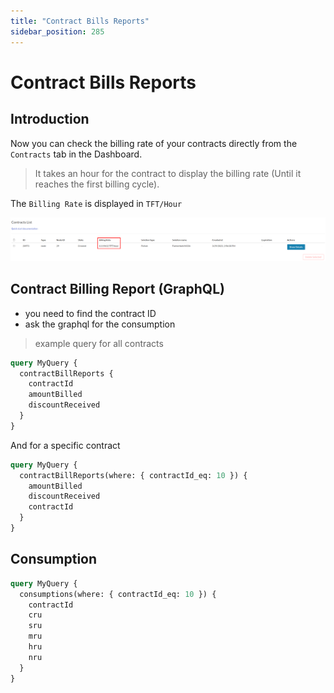 ```yaml
---
title: "Contract Bills Reports"
sidebar_position: 285
---
```


<h1> Contract Bills Reports </h1>



## Introduction

Now you can check the billing rate of your contracts directly from the `Contracts` tab in the Dashboard.

> It takes an hour for the contract to display the billing rate (Until it reaches the first billing cycle).

The `Billing Rate` is displayed in `TFT/Hour`

![](./img/billing_rate.png)

## Contract Billing Report (GraphQL)

- you need to find the contract ID
- ask the graphql for the consumption

> example query for all contracts

```graphql
query MyQuery {
  contractBillReports {
    contractId
    amountBilled
    discountReceived
  }
}
```

And for a specific contract

```graphql
query MyQuery {
  contractBillReports(where: { contractId_eq: 10 }) {
    amountBilled
    discountReceived
    contractId
  }
}
```

## Consumption

```graphql
query MyQuery {
  consumptions(where: { contractId_eq: 10 }) {
    contractId
    cru
    sru
    mru
    hru
    nru
  }
}
```
